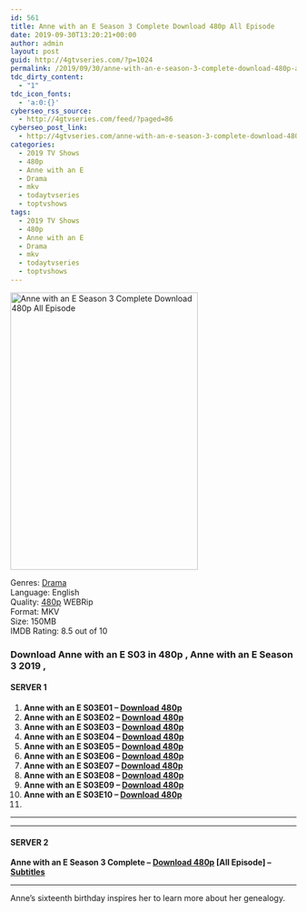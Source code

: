 ```yaml
---
id: 561
title: Anne with an E Season 3 Complete Download 480p All Episode
date: 2019-09-30T13:20:21+00:00
author: admin
layout: post
guid: http://4gtvseries.com/?p=1024
permalink: /2019/09/30/anne-with-an-e-season-3-complete-download-480p-all-episode/
tdc_dirty_content:
  - "1"
tdc_icon_fonts:
  - 'a:0:{}'
cyberseo_rss_source:
  - http://4gtvseries.com/feed/?paged=86
cyberseo_post_link:
  - http://4gtvseries.com/anne-with-an-e-season-3-complete-download-480p-all-episode/
categories:
  - 2019 TV Shows
  - 480p
  - Anne with an E
  - Drama
  - mkv
  - todaytvseries
  - toptvshows
tags:
  - 2019 TV Shows
  - 480p
  - Anne with an E
  - Drama
  - mkv
  - todaytvseries
  - toptvshows
---
```

<img loading="lazy" class="aligncenter" src="https://3.bp.blogspot.com/-ClndNFhNbdo/XZH65-zsrvI/AAAAAAAAATQ/0yIbQo4qL7sTxC9jUn1qvYqB5kKD630WQCK4BGAYYCw/s1600/Anne%2Bwith%2Ban%2BE%2BSeason%2B3.jpg" alt="Anne with an E Season 3 Complete Download 480p All Episode" width="330" height="488" />

Genres:&nbsp;<a href="http://4gtvseries.com/tag/drama/" data-wpel-link="internal">Drama</a>  
Language: English  
Quality:&nbsp;<a href="http://4gtvseries.com/tag/480p/" data-wpel-link="internal">480p</a> WEBRip  
Format: MKV  
Size: 150MB  
IMDB Rating: 8.5 out of 10

### **Download Anne with an E S03 in 480p , Anne with an E Season 3 2019 ,&nbsp;**

#### <span><strong>SERVER 1</strong></span>

  1. **Anne with an E S03E01 – <a href="http://slink.dl480p.xyz/DGq8m" data-wpel-link="external" target="_blank" rel="nofollow external noopener noreferrer" class="wpel-icon-left"><i class="wpel-icon fa fa-download" aria-hidden="true"></i>Download 480p</a>**
  2. **Anne with an E S03E02 – <a href="http://slink.dl480p.xyz/wI23" data-wpel-link="external" target="_blank" rel="nofollow external noopener noreferrer" class="wpel-icon-left"><i class="wpel-icon fa fa-download" aria-hidden="true"></i>Download 480p</a>**
  3. **Anne with an E S03E03 – <a href="http://slink.dl480p.xyz/6Nih" data-wpel-link="external" target="_blank" rel="nofollow external noopener noreferrer" class="wpel-icon-left"><i class="wpel-icon fa fa-download" aria-hidden="true"></i>Download 480p</a>**
  4. **Anne with an E S03E04 – <a href="http://slink.dl480p.xyz/OX5de" data-wpel-link="external" target="_blank" rel="nofollow external noopener noreferrer" class="wpel-icon-left"><i class="wpel-icon fa fa-download" aria-hidden="true"></i>Download 480p</a>**
  5. **Anne with an E S03E05 – <a href="http://slink.dl480p.xyz/4w6vV" data-wpel-link="external" target="_blank" rel="nofollow external noopener noreferrer" class="wpel-icon-left"><i class="wpel-icon fa fa-download" aria-hidden="true"></i>Download 480p</a>**
  6. **Anne with an E S03E06 – <a href="http://slink.dl480p.xyz/bbQz" data-wpel-link="external" target="_blank" rel="nofollow external noopener noreferrer" class="wpel-icon-left"><i class="wpel-icon fa fa-download" aria-hidden="true"></i>Download 480p</a>**
  7. **Anne with an E S03E07 – <a href="http://slink.dl480p.xyz/DOWbgEQ9" data-wpel-link="external" target="_blank" rel="nofollow external noopener noreferrer" class="wpel-icon-left"><i class="wpel-icon fa fa-download" aria-hidden="true"></i>Download 480p</a>**
  8. **Anne with an E S03E08 – <a href="http://slink.dl480p.xyz/09qi" data-wpel-link="external" target="_blank" rel="nofollow external noopener noreferrer" class="wpel-icon-left"><i class="wpel-icon fa fa-download" aria-hidden="true"></i>Download 480p</a>**
  9. **Anne with an E S03E09 – <a href="http://slink.dl480p.xyz/VSnm2l" data-wpel-link="external" target="_blank" rel="nofollow external noopener noreferrer" class="wpel-icon-left"><i class="wpel-icon fa fa-download" aria-hidden="true"></i>Download 480p</a>**
 10. **Anne with an E S03E10 – <a href="http://slink.dl480p.xyz/Ihj7EfD" data-wpel-link="external" target="_blank" rel="nofollow external noopener noreferrer" class="wpel-icon-left"><i class="wpel-icon fa fa-download" aria-hidden="true"></i>Download 480p</a>**
 11. 

* * *

* * *

#### <span><strong>SERVER 2</strong></span>

**Anne with an E Season 3 Complete – <a href="http://dl480p.xyz/812/" data-wpel-link="external" target="_blank" rel="nofollow external noopener noreferrer" class="wpel-icon-left"><i class="wpel-icon fa fa-download" aria-hidden="true"></i>Download 480p</a> [All Episode] – <a href="https://subscene.com/subtitles/anne-third-season" data-wpel-link="external" target="_blank" rel="nofollow external noopener noreferrer" class="wpel-icon-left"><i class="wpel-icon fa fa-download" aria-hidden="true"></i>Subtitles</a>**

* * *

Anne’s sixteenth birthday inspires her to learn more about her genealogy.

<div align="center">
</div>